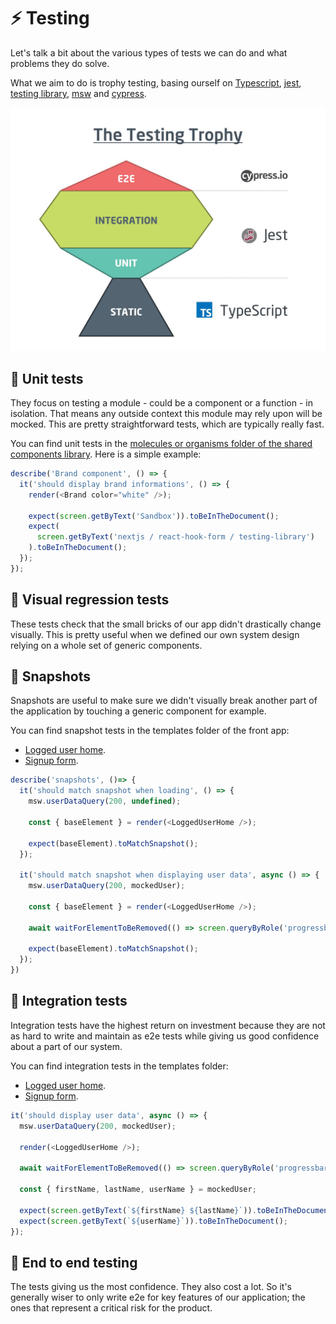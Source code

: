 # ⚡ Testing

Let's talk a bit about the various types of tests we can do and what problems they do solve.

What we aim to do is trophy testing, basing ourself on [Typescript](https://www.typescriptlang.org), [jest](https://jestjs.io), [testing library](https://testing-library.com), [msw](https://mswjs.io) and [cypress](https://www.cypress.io).

![Diagram](./assets/testing-trophy.jpg)

## 🔶 Unit tests

They focus on testing a module - could be a component or a function - in isolation. That means any outside context this module may rely upon will be mocked. This are pretty straightforward tests, which are typically really fast.

You can find unit tests in the [molecules or organisms folder of the shared components library](./../libs/front/components/src/molecules). Here is a simple example:

```typescript
describe('Brand component', () => {
  it('should display brand informations', () => {
    render(<Brand color="white" />);

    expect(screen.getByText('Sandbox')).toBeInTheDocument();
    expect(
      screen.getByText('nextjs / react-hook-form / testing-library')
    ).toBeInTheDocument();
  });
});
```

## 🔶 Visual regression tests

These tests check that the small bricks of our app didn't drastically change visually. This is pretty useful when we defined our own system design relying on a whole set of generic components.

## 🔶 Snapshots

Snapshots are useful to make sure we didn't visually break another part of the application by touching a generic component for example.

You can find snapshot tests in the templates folder of the front app:

- [Logged user home](./../apps/front/src/templates/logged-user-home/LoggedUserHome.spec.tsx).
- [Signup form](./../apps/front/src/templates/signup-form/SignupForm.spec.tsx).

```typescript
describe('snapshots', ()=> {
  it('should match snapshot when loading', () => {
    msw.userDataQuery(200, undefined);
  
    const { baseElement } = render(<LoggedUserHome />);
  
    expect(baseElement).toMatchSnapshot();
  });

  it('should match snapshot when displaying user data', async () => {
    msw.userDataQuery(200, mockedUser);
  
    const { baseElement } = render(<LoggedUserHome />);
  
    await waitForElementToBeRemoved(() => screen.queryByRole('progressbar'));

    expect(baseElement).toMatchSnapshot();
  });
})
```

## 🔶 Integration tests

Integration tests have the highest return on investment because they are not as hard to write and maintain as e2e tests while giving us good confidence about a part of our system.

You can find integration tests in the templates folder:

- [Logged user home](./../apps/front/src/templates/logged-user-home/LoggedUserHome.spec.tsx).
- [Signup form](./../apps/front/src/templates/signup-form/SignupForm.spec.tsx).

```typescript
it('should display user data', async () => {
  msw.userDataQuery(200, mockedUser);
  
  render(<LoggedUserHome />);
  
  await waitForElementToBeRemoved(() => screen.queryByRole('progressbar'));

  const { firstName, lastName, userName } = mockedUser;

  expect(screen.getByText(`${firstName} ${lastName}`)).toBeInTheDocument();
  expect(screen.getByText(`${userName}`)).toBeInTheDocument();
});
```

## 🔶 End to end testing

The tests giving us the most confidence. They also cost a lot. So it's generally wiser to only write e2e for key features of our application; the ones that represent a critical risk for the product.
